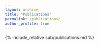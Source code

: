 ```yaml
---
layout: archive
title: "Publications"
permalink: /publications/
author_profile: true
---
```


{% include_relative sub/publications.md %}
